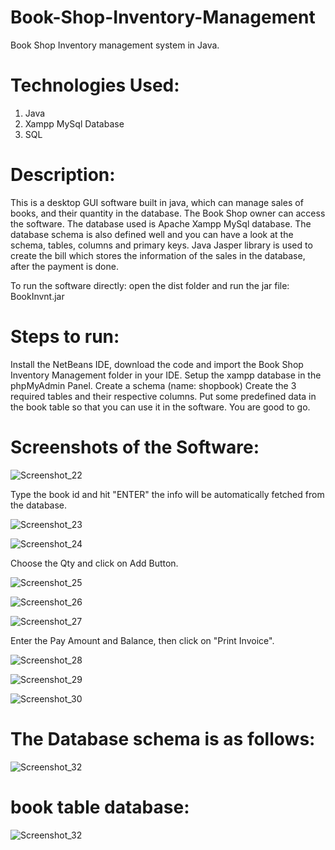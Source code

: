 # Book-Shop-Inventory-Management

Book Shop Inventory management system in Java.

# Technologies Used:

1. Java
2. Xampp MySql Database
3. SQL

# Description:

This is a desktop GUI software built in java, which can manage sales of books, and their quantity in the database. The Book Shop owner can access the software. The database used is Apache Xampp MySql database. The database schema is also defined well and you can have a look at the schema, tables, columns and primary keys.
Java Jasper library is used to create the bill which stores the information of the sales in the database, after the payment is done.

To run the software directly: open the dist folder and run the jar file: BookInvnt.jar

# Steps to run:

Install the NetBeans IDE, download the code and import the Book Shop Inventory Management folder in your IDE.
Setup the xampp database in the phpMyAdmin Panel.
Create a schema (name: shopbook)
Create the 3 required tables and their respective columns.
Put some predefined data in the book table so that you can use it in the software.
You are good to go.

# Screenshots of the Software:

![Screenshot_22](https://github.com/Prakhar00013/Book-Shop-Inventory-Management/assets/89144627/99c8aac0-fdd5-4c80-ba78-0837e535f655)

Type the book id and hit "ENTER" the info will be automatically fetched from the database.

![Screenshot_23](https://github.com/Prakhar00013/Book-Shop-Inventory-Management/assets/89144627/5502f206-7d75-4b54-a9bd-6ec2e0afebbd)

![Screenshot_24](https://github.com/Prakhar00013/Book-Shop-Inventory-Management/assets/89144627/2a864588-a0e6-4536-95aa-b58066eff40c)

Choose the Qty and click on Add Button.

![Screenshot_25](https://github.com/Prakhar00013/Book-Shop-Inventory-Management/assets/89144627/5513bbce-498a-4f94-a367-df88564db148)

![Screenshot_26](https://github.com/Prakhar00013/Book-Shop-Inventory-Management/assets/89144627/0cbb05ba-4905-4f86-94b1-34f6da73fd20)

![Screenshot_27](https://github.com/Prakhar00013/Book-Shop-Inventory-Management/assets/89144627/3ae47b63-fed5-4d8e-8cbe-26b56f75fee9)

Enter the Pay Amount and Balance, then click on "Print Invoice".

![Screenshot_28](https://github.com/Prakhar00013/Book-Shop-Inventory-Management/assets/89144627/2ca45954-45a0-4c5c-8260-e15bdd85a98a)

![Screenshot_29](https://github.com/Prakhar00013/Book-Shop-Inventory-Management/assets/89144627/f06adee4-ffe4-4046-a3a8-c30c4fb1ed22)

![Screenshot_30](https://github.com/Prakhar00013/Book-Shop-Inventory-Management/assets/89144627/76f34d15-534d-405b-8ff7-be9713deef52)

# The Database schema is as follows:

![Screenshot_32](https://github.com/Prakhar00013/Book-Shop-Inventory-Management/assets/89144627/7c2babda-4361-4ee4-a5a6-b68b07b934af)

# book table database:

![Screenshot_32](https://github.com/Prakhar00013/Book-Shop-Inventory-Management/assets/89144627/5f388e9e-f973-44dd-8c4b-19c7c7a1f9bb)







